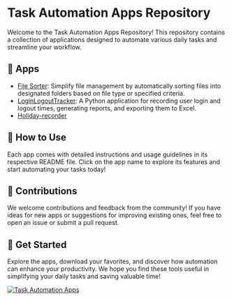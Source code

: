 # Task Automation Apps Repository

Welcome to the Task Automation Apps Repository! This repository contains a collection of applications designed to automate various daily tasks and streamline your workflow.

## 🚀 Apps

- [File Sorter](tasks/file-sorter/files-sorter.md): Simplify file management by automatically sorting files into designated folders based on file type or specified criteria.
- [LoginLogoutTracker](https://github.com/ajmalrasouli/Task-Automation-Apps/blob/main/tasks/LogTracker/logtracker.md): A Python application for recording user login and logout times, generating reports, and exporting them to Excel.
- [Holiday-recorder](https://github.com/ajmalrasouli/Task-Automation-Apps/blob/main/tasks/holiday-recorder/holiday.md)

## 📖 How to Use

Each app comes with detailed instructions and usage guidelines in its respective README file. Click on the app name to explore its features and start automating your tasks today!

## 🌟 Contributions

We welcome contributions and feedback from the community! If you have ideas for new apps or suggestions for improving existing ones, feel free to open an issue or submit a pull request.

## 🚀 Get Started

Explore the apps, download your favorites, and discover how automation can enhance your productivity. We hope you find these tools useful in simplifying your daily tasks and saving valuable time!

[![Task Automation Apps](https://img.shields.io/badge/Task%20Automation-Apps-green)](https://github.com/ajmalrasouli/Task-Automation-Apps)
